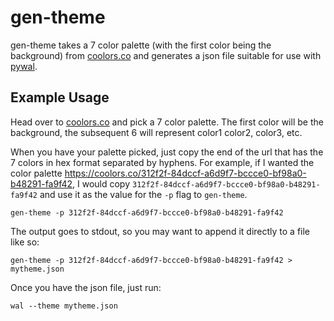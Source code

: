 # gen-theme
gen-theme takes a 7 color palette (with the first color being the background) from [coolors.co](https://coolors.io) and generates
a json file suitable for use with [pywal](https://github.com/dylanaraps/pywal).

## Example Usage
Head over to [coolors.co](https://coolors.io) and pick a 7 color palette. The first color will be the background, the subsequent 6 will represent color1
color2, color3, etc.

When you have your palette picked, just copy the end of the url that has the 7 colors in hex format separated by hyphens. For example, if I wanted
the color palette https://coolors.co/312f2f-84dccf-a6d9f7-bccce0-bf98a0-b48291-fa9f42, I would copy `312f2f-84dccf-a6d9f7-bccce0-bf98a0-b48291-fa9f42`
and use it as the value for the `-p` flag to `gen-theme`.

`gen-theme -p 312f2f-84dccf-a6d9f7-bccce0-bf98a0-b48291-fa9f42`

The output goes to stdout, so you may want to append it directly to a file like so:

`gen-theme -p 312f2f-84dccf-a6d9f7-bccce0-bf98a0-b48291-fa9f42 > mytheme.json`

Once you have the json file, just run:

`wal --theme mytheme.json`
